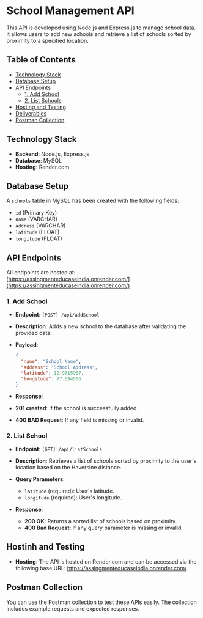 # School Management API

This API is developed using Node.js and Express.js to manage school data. It allows users to add new schools and retrieve a list of schools sorted by proximity to a specified location.

## Table of Contents

- [Technology Stack](#technology-stack)
- [Database Setup](#database-setup)
- [API Endpoints](#api-endpoints)
  - [1. Add School](#1-add-school)
  - [2. List Schools](#2-list-schools)
- [Hosting and Testing](#hosting-and-testing)
- [Deliverables](#deliverables)
- [Postman Collection](#postman-collection)

## Technology Stack

- **Backend**: Node.js, Express.js
- **Database**: MySQL
- **Hosting**: Render.com

## Database Setup

A `schools` table in MySQL has been created with the following fields:

- `id` (Primary Key)
- `name` (VARCHAR)
- `address` (VARCHAR)
- `latitude` (FLOAT)
- `longitude` (FLOAT)

## API Endpoints

All endpoints are hosted at: [https://assingmenteducaseindia.onrender.com/](https://assingmenteducaseindia.onrender.com/)


### 1. Add School

- **Endpoint**: `[POST] /api/addSchool`
- **Description**: Adds a new school to the database after validating the provided data.
- **Payload**:

  ```json
  {
    "name": "School Name",
    "address": "School Address",
    "latitude": 12.9715987,
    "longitude": 77.594566
  }

- **Response**:
  
- **201 created**: If the school is successfully added.
- **400 BAD Request**:  If any field is missing or invalid.


### 2. List School

- **Endpoint**: `[GET] /api/listSchools`
- **Description**: Retrieves a list of schools sorted by proximity to the user's location based on the Haversine distance.
- **Query Parameters**:
  - `latitude` (required): User's latitude.
  - `longitude` (required): User's longitude.

- **Response**:
  - **200 OK**: Returns a sorted list of schools based on proximity.
  - **400 Bad Request**: If any query parameter is missing or invalid.


 ## Hostinh and Testing

 - **Hosting**: The API is hosted on Render.com and can be accessed via the following base URL: https://assingmenteducaseindia.onrender.com/


## Postman Collection

   You can use the Postman collection to test these APIs easily. The collection includes example requests and expected responses.
 
